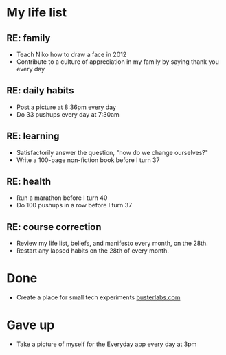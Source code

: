 My life list
============

RE: family
----------
* Teach Niko how to draw a face in 2012
* Contribute to a culture of appreciation in my family by saying thank you every day

RE: daily habits
----------------
* Post a picture at 8:36pm every day
* Do 33 pushups every day at 7:30am

RE: learning
------------
* Satisfactorily answer the question, "how do we change ourselves?"
* Write a 100-page non-fiction book before I turn 37

RE: health
----------
* Run a marathon before I turn 40
* Do 100 pushups in a row before I turn 37

RE: course correction
---------------------
* Review my life list, beliefs, and manifesto every month, on the 28th.
* Restart any lapsed habits on the 28th of every month.


Done
====
* Create a place for small tech experiments [busterlabs.com](busterlabs.com)

Gave up
=======
* Take a picture of myself for the Everyday app every day at 3pm
